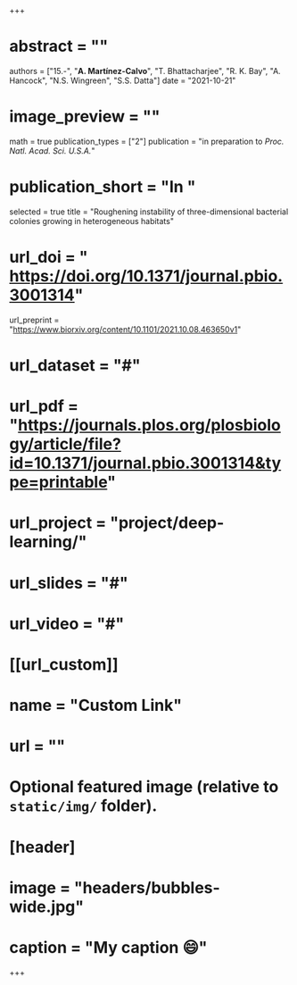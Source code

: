 +++

# abstract = ""
authors = ["15.-", "**A. Martínez-Calvo**", "T. Bhattacharjee", "R. K. Bay", "A. Hancock", "N.S. Wingreen", "S.S. Datta"]
date = "2021-10-21"
# image_preview = ""
math = true
publication_types = ["2"]
 publication = "in preparation to _Proc. Natl. Acad. Sci. U.S.A._"
# publication_short = "In "
selected = true
title = "Roughening instability of three-dimensional bacterial colonies growing in heterogeneous habitats"
# url_doi = " https://doi.org/10.1371/journal.pbio.3001314"
url_preprint = "https://www.biorxiv.org/content/10.1101/2021.10.08.463650v1"
# url_dataset = "#"
# url_pdf = "https://journals.plos.org/plosbiology/article/file?id=10.1371/journal.pbio.3001314&type=printable"
# url_project = "project/deep-learning/"
# url_slides = "#"
# url_video = "#"

# [[url_custom]]
 # name = "Custom Link"
 # url = ""

# Optional featured image (relative to `static/img/` folder).
# [header]
# image = "headers/bubbles-wide.jpg"
# caption = "My caption :smile:"

+++
